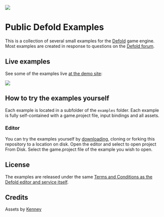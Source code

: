 ![](images/logo.png)

# Public Defold Examples
This is a collection of several small examples for the [Defold](http://www.defold.com) game engine. Most examples are created in response to questions on the [Defold forum](https://forum.defold.com).

## Live examples
See some of the examples live [at the demo site](http://britzl.github.io/publicexamples/):

[![](images/demo_site.png)](http://britzl.github.io/publicexamples/)

## How to try the examples yourself
Each example is located in a subfolder of the `examples` folder. Each example is fully self-contained with a game.project file, input bindings and all assets.

### Editor
You can try the examples yourself by [downloading](https://github.com/britzl/publicexamples/archive/master.zip), cloning or forking this repository to a location on disk. Open the editor and select to open project From Disk. Select the game.project file of the example you wish to open.

## License
The examples are released under the same [Terms and Conditions as the Defold editor and service itself](http://www.defold.com/about-terms/).

## Credits
Assets by [Kenney](http://www.kenney.nl)
